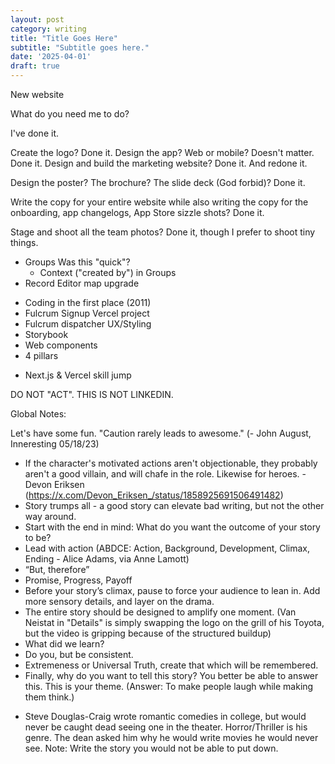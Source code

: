 ```yaml
---
layout: post
category: writing
title: "Title Goes Here"
subtitle: "Subtitle goes here."
date: '2025-04-01'
draft: true
---
```


New website

What do you need me to do? 

I've done it.

Create the logo? Done it.
Design the app? Web or mobile? Doesn't matter. Done it.
Design and build the marketing website? Done it. And redone it.

Design the poster? The brochure? The slide deck (God forbid)? Done it.

Write the copy for your entire website while also writing the copy for the onboarding, app changelogs, App Store sizzle shots? Done it.

Stage and shoot all the team photos? Done it, though I prefer to shoot tiny things.





<!-- Quick Wins (Judgement) -->

- Groups
    Was this "quick"?
    - Context ("created by") in Groups
- Record Editor map upgrade

<!-- Self-starting -->

- Coding in the first place (2011)
- Fulcrum Signup Vercel project
- Fulcrum dispatcher UX/Styling
- Storybook
- Web components
- 4 pillars

<!-- Rabbit Holes -->

- Next.js & Vercel skill jump


<!-- What sets me apart? Where am I needed? -->




DO NOT "ACT". THIS IS NOT LINKEDIN.

Global Notes:

Let's have some fun. "Caution rarely leads to awesome." (- John August, Inneresting 05/18/23)

- If the character's motivated actions aren't objectionable, they probably aren't a good villain, and will chafe in the role. Likewise for heroes. -Devon Eriksen (https://x.com/Devon_Eriksen_/status/1858925691506491482)
- Story trumps all - a good story can elevate bad writing, but not the other way around.
- Start with the end in mind: What do you want the outcome of your story to be?
- Lead with action (ABDCE: Action, Background, Development, Climax, Ending - Alice Adams, via Anne Lamott)
- “But, therefore”
- Promise, Progress, Payoff
- Before your story’s climax, pause to force your audience to lean in. Add more sensory details, and layer on the drama.
- The entire story should be designed to amplify one moment. (Van Neistat in "Details" is simply swapping the logo on the grill of his Toyota, but the video is gripping because of the structured buildup)
- What did we learn?
- Do you, but be consistent.
- Extremeness or Universal Truth, create that which will be remembered.
- Finally, why do you want to tell this story? You better be able to answer this. This is your theme. (Answer: To make people laugh while making them think.)

<!-- Candidate note -->
- Steve Douglas-Craig wrote romantic comedies in college, but would never be caught dead seeing one in the theater. Horror/Thriller is his genre. The dean asked him why he would write movies he would never see. Note: Write the story you would not be able to put down.